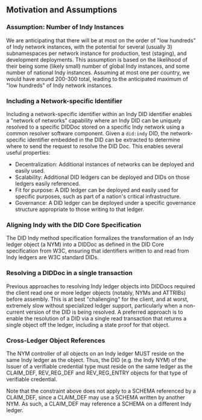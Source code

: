 ## Motivation and Assumptions

### Assumption: Number of Indy Instances

We are anticipating that there will be at most on the order of "low hundreds" of Indy network instances, with the potential for several (usually 3) subnamespaces per network instance for production, test (staging), and development deployments. This assumption is based on the likelihood of their being some (likely small) number of global Indy instances, and some number of national Indy instances. Assuming at most one per country, we would have around 200-300 total, leading to the anticipated maximum of "low hundreds" of Indy network instances.

### Including a Network-specific Identifier

Including a network-specific identifier within an Indy DID identifier enables a "network of networks" capability where an Indy DID can be uniquely resolved to a specific DIDDoc stored on a specific Indy network using a common resolver software component. Given a `did:indy` DID, the network-specific identifier embedded in the DID can be extracted to determine where to send the request to resolve the DID Doc. This enables several useful properties:

- Decentralization: Additional instances of networks can be deployed and easily used.
- Scalability: Additional DID ledgers can be deployed and DIDs on those ledgers easily referenced.
- Fit for purpose: A DID ledger can be deployed and easily used for specific purposes, such as part of a nation's critical infrastructure.
- Governance: A DID ledger can be deployed under a specific governance structure appropriate to those writing to that ledger.

### Aligning Indy with the DID Core Specification

The DID Indy method specification formalizes the transformation of an Indy ledger object (a NYM) into a DIDDoc as defined in the DID Core specification from W3C, ensuring that identifiers written to and read from Indy ledgers are W3C standard DIDs.

### Resolving a DIDDoc in a single transaction

Previous approaches to resolving Indy ledger objects into DIDDocs required the client read one or more ledger objects (notably, NYMs and ATTRIBs) before assembly. This is at best "challenging" for the client, and at worst, extremely slow without specialized ledger support, particularly when a non-current version of the DID is being resolved. A preferred approach is to enable the resolution of a DID via a single read transaction that returns a single object off the ledger, including a state proof for that object.

### Cross-Ledger Object References

The NYM controller of all objects on an Indy ledger MUST reside on the same Indy ledger as the object. Thus, the DID (e.g. the Indy NYM) of the Issuer of a verifiable credential type must reside on the same ledger as the CLAIM_DEF, REV_REG_DEF and REV_REG_ENTRY objects for that type of verifiable credential.

Note that the constraint above does not apply to a SCHEMA referenced by a CLAIM_DEF, since a CLAIM_DEF may use a SCHEMA written by another NYM. As such, a CLAIM_DEF may reference a SCHEMA on a different Indy ledger.
